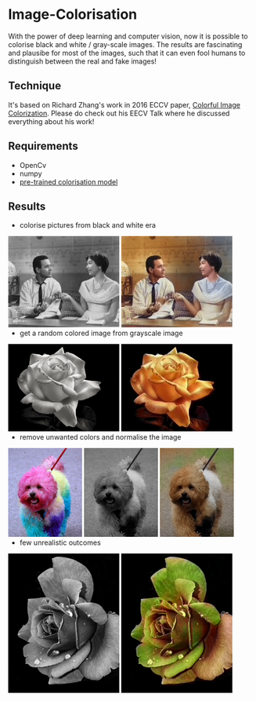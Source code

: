 # Image-Colorisation

With the power of deep learning and computer vision, now it is possible to colorise black and white / gray-scale images. The results are fascinating and plausibe for most of the images, such that it can even fool humans to distinguish between the real and fake images!


## Technique

It's based on Richard Zhang's work in 2016 ECCV paper, [Colorful Image Colorization](http://richzhang.github.io/colorization/). Please do check out his EECV Talk where he discussed everything about his work!


## Requirements

- OpenCv
- numpy
- [pre-trained colorisation model](models/)


## Results

- colorise pictures from black and white era
<div style="float:left"><img width="45%" src="https://github.com/Sudarshana2000/Image-Colorisation/blob/master/images/classic.jpg" />
<img width="45%" src="https://github.com/Sudarshana2000/Image-Colorisation/blob/master/images/output_classic.jpg" />
</div>
<br /><br />

- get a random colored image from grayscale image
<div style="float:left"><img width="45%" src="https://github.com/Sudarshana2000/Image-Colorisation/blob/master/images/rose.jpg" />
<img width="45%" src="https://github.com/Sudarshana2000/Image-Colorisation/blob/master/images/output_rose.jpg" />
</div>
<br /><br />

- remove unwanted colors and normalise the image
<div style="float:left"><img width="30%" src="https://github.com/Sudarshana2000/Image-Colorisation/blob/master/images/orig_dog.jpg" />
<img width="30%" src="https://github.com/Sudarshana2000/Image-Colorisation/blob/master/images/dog.jpg" />
<img width="30%" src="https://github.com/Sudarshana2000/Image-Colorisation/blob/master/images/output_dog.jpg" />
</div>
<br /><br />

- few unrealistic outcomes
<div style="float:left"><img width="45%" src="https://github.com/Sudarshana2000/Image-Colorisation/blob/master/images/rose.png" />
<img width="45%" src="https://github.com/Sudarshana2000/Image-Colorisation/blob/master/images/output_rose.png" />
</div>
<br /><br />
